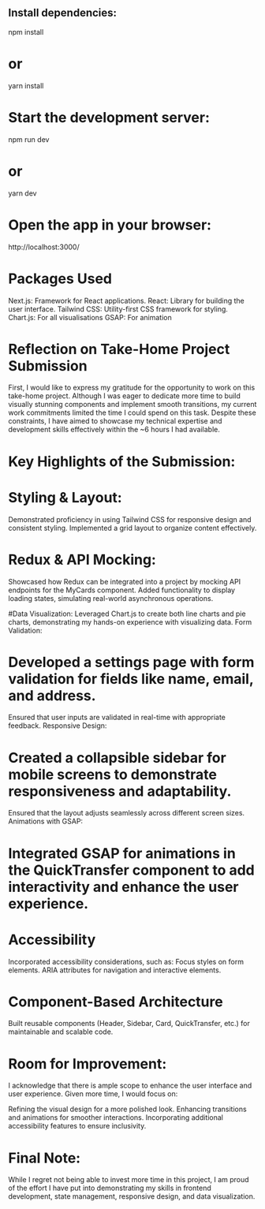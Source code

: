 ## Install dependencies:

npm install

# or

yarn install

# Start the development server:

npm run dev

# or

yarn dev

# Open the app in your browser:

http://localhost:3000/

# Packages Used

Next.js: Framework for React applications.
React: Library for building the user interface.
Tailwind CSS: Utility-first CSS framework for styling.
Chart.js: For all visualisations
GSAP: For animation

# Reflection on Take-Home Project Submission

First, I would like to express my gratitude for the opportunity to work on this take-home project. Although I was eager to dedicate more time to build visually stunning components and implement smooth transitions, my current work commitments limited the time I could spend on this task. Despite these constraints, I have aimed to showcase my technical expertise and development skills effectively within the ~6 hours I had available.

# Key Highlights of the Submission:

# Styling & Layout:

Demonstrated proficiency in using Tailwind CSS for responsive design and consistent styling.
Implemented a grid layout to organize content effectively.

# Redux & API Mocking:

Showcased how Redux can be integrated into a project by mocking API endpoints for the MyCards component.
Added functionality to display loading states, simulating real-world asynchronous operations.

#Data Visualization:
Leveraged Chart.js to create both line charts and pie charts, demonstrating my hands-on experience with visualizing data.
Form Validation:

# Developed a settings page with form validation for fields like name, email, and address.

Ensured that user inputs are validated in real-time with appropriate feedback.
Responsive Design:

# Created a collapsible sidebar for mobile screens to demonstrate responsiveness and adaptability.

Ensured that the layout adjusts seamlessly across different screen sizes.
Animations with GSAP:

# Integrated GSAP for animations in the QuickTransfer component to add interactivity and enhance the user experience.

# Accessibility

Incorporated accessibility considerations, such as:
Focus styles on form elements.
ARIA attributes for navigation and interactive elements.

# Component-Based Architecture

Built reusable components (Header, Sidebar, Card, QuickTransfer, etc.) for maintainable and scalable code.

# Room for Improvement:

I acknowledge that there is ample scope to enhance the user interface and user experience. Given more time, I would focus on:

Refining the visual design for a more polished look.
Enhancing transitions and animations for smoother interactions.
Incorporating additional accessibility features to ensure inclusivity.

# Final Note:

While I regret not being able to invest more time in this project, I am proud of the effort I have put into demonstrating my skills in frontend development, state management, responsive design, and data visualization.
